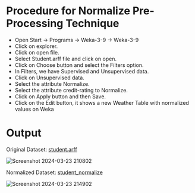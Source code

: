 # Procedure for Normalize Pre-Processing Technique
- Open Start -> Programs -> Weka-3-9 -> Weka-3-9
- Click on explorer.
- Click on open file.
- Select Student.arff file and click on open.
- Click on Choose button and select the Filters option.
- In Filters, we have Supervised and Unsupervised data.
- Click on Unsupervised data.
- Select the attribute Normalize.
- Select the attribute credit-rating to Normalize.
- Click on Apply button and then Save.
- Click on the Edit button, it shows a new Weather Table with normalized values on Weka
# Output
Original Dataset: [student.arff](https://github.com/prabhasg03/Task-Codes/tree/Data-Warehousing-and-Data-Mining/DWDM/Task%207/7b/Normalize/student.arff)

![Screenshot 2024-03-23 210802](https://github.com/prabhasg03/Task-Codes/assets/121883587/732a4115-45bf-4a60-9976-c8d69b2a3dba)

Normalized Dataset: [student_normalize](https://github.com/prabhasg03/Task-Codes/tree/Data-Warehousing-and-Data-Mining/DWDM/Task%207/7b/Normalize/student_normalize.arff)

![Screenshot 2024-03-23 214902](https://github.com/prabhasg03/Task-Codes/assets/121883587/fe65c4cf-20b6-4505-af3a-571309465dbb)
